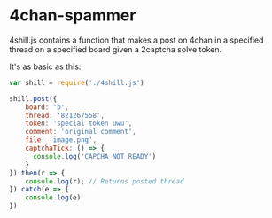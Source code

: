 # 4chan-spammer

4shill.js contains a function that makes a post on 4chan in a specified thread on a specified board given a 2captcha solve token.

It's as basic as this:

```javascript
var shill = require('./4shill.js')

shill.post({
    board: 'b',
    thread: '821267558',
    token: 'special token uwu',
    comment: 'original comment',
    file: 'image.png',
    captchaTick: () => {
      console.log('CAPCHA_NOT_READY')
    }
}).then(r => {
    console.log(r); // Returns posted thread
}).catch(e => {
    console.log(e)
})
```
